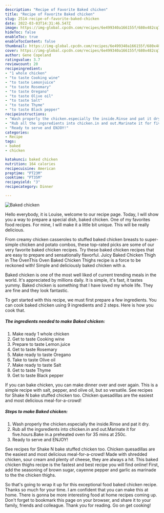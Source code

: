 ```yaml
---
description: "Recipe of Favorite Baked chicken"
title: "Recipe of Favorite Baked chicken"
slug: 2514-recipe-of-favorite-baked-chicken
date: 2022-03-03T14:31:46.547Z
image: https://img-global.cpcdn.com/recipes/6e499340a166155f/680x482cq70/baked-chicken-recipe-main-photo.jpg
hideToc: false
enableToc: true
enableTocContent: false
thumbnail: https://img-global.cpcdn.com/recipes/6e499340a166155f/680x482cq70/baked-chicken-recipe-main-photo.jpg
cover: https://img-global.cpcdn.com/recipes/6e499340a166155f/680x482cq70/baked-chicken-recipe-main-photo.jpg
author: Gene Copeland
ratingvalue: 3.7
reviewcount: 20
recipeingredient:
- "1 whole chicken"
- "to taste Cooking wine"
- "to taste Lemonjuice"
- "to taste Rosemary"
- "to taste Oregano"
- "to taste Olive oil"
- "to taste Salt"
- "to taste Thyme"
- "to taste Black pepper"
recipeinstructions:
- "Wash properly the chicken.especially the inside.Rinse and pat it dry."
- "Rub all the ingsredients into chicken.in and out.Marinate it for five.hours.Bake in.a preheated oven for 35 mins at 250c."
- "Ready to serve and ENJOY!"
categories:
- Recipe
tags:
- baked
- chicken

katakunci: baked chicken 
nutrition: 164 calories
recipecuisine: American
preptime: "PT23M"
cooktime: "PT35M"
recipeyield: "3"
recipecategory: Dinner

---
```



![Baked chicken](https://img-global.cpcdn.com/recipes/6e499340a166155f/680x482cq70/baked-chicken-recipe-main-photo.jpg)

Hello everybody, it is Louise, welcome to our recipe page. Today, I will show you a way to prepare a special dish, baked chicken. One of my favorites food recipes. For mine, I will make it a little bit unique. This will be really delicious.

From creamy chicken casseroles to stuffed baked chicken breasts to super-simple chicken and potato combos, these top-rated picks are some of our very favorite baked chicken recipes. Try these baked chicken recipes that are easy to prepare and sensationally flavorful. Juicy Baked Chicken Thigh in The OvenThis Oven Baked Chicken Thighs recipe is a force to be reckoned with! Simple and deliciously baked chicken with a.

Baked chicken is one of the most well liked of current trending meals in the world. It's appreciated by millions daily. It is simple, it's fast, it tastes yummy. Baked chicken is something that I have loved my whole life. They are fine and they look fantastic.


To get started with this recipe, we must first prepare a few ingredients. You can cook baked chicken using 9 ingredients and 2 steps. Here is how you cook that.

<!--inarticleads1-->

##### The ingredients needed to make Baked chicken:

1. Make ready 1 whole chicken
1. Get to taste Cooking wine
1. Prepare to taste Lemon.juice
1. Get to taste Rosemary
1. Make ready to taste Oregano
1. Take to taste Olive oil
1. Make ready to taste Salt
1. Get to taste Thyme
1. Get to taste Black pepper


If you can bake chicken, you can make dinner over and over again. This is a simple recipe with salt, pepper, and olive oil, but so versatile. See recipes for Shake N bake stuffed chicken too. Chicken quesadillas are the easiest and most delicious meal-for-a-crowd! 

<!--inarticleads2-->

##### Steps to make Baked chicken:

1. Wash properly the chicken.especially the inside.Rinse and pat it dry.
1. Rub all the ingsredients into chicken.in and out.Marinate it for five.hours.Bake in.a preheated oven for 35 mins at 250c.
1. Ready to serve and ENJOY!

See recipes for Shake N bake stuffed chicken too. Chicken quesadillas are the easiest and most delicious meal-for-a-crowd! Made with shredded chicken, sour cream and plenty of cheese, they are always a hit. This baked chicken thighs recipe is the fastest and best recipe you will find online! First, add the seasoning of brown sugar, cayenne pepper and garlic as marinade to the the chicken thighs. 

So that's going to wrap it up for this exceptional food baked chicken recipe. Thanks so much for your time. I am confident that you can make this at home. There is gonna be more interesting food at home recipes coming up. Don't forget to bookmark this page on your browser, and share it to your family, friends and colleague. Thank you for reading. Go on get cooking!
